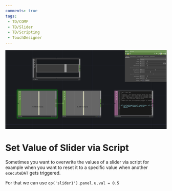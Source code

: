 ```yaml
---
comments: true
tags:
 - TD/COMP
 - TD/Slider
 - TD/Scripting
 - TouchDesigner
---
```

![Set Value of Slider via a Noise and CHOPExecuteDAT](./img/SetValueSliderScript.png)
# Set Value of Slider via Script

Sometimes you want to overwrite the values of a slider via script for example when you want to reset it to a specific value when another `executeDAT` gets triggered.

For that we can use `op('slider1').panel.u.val = 0.5`
